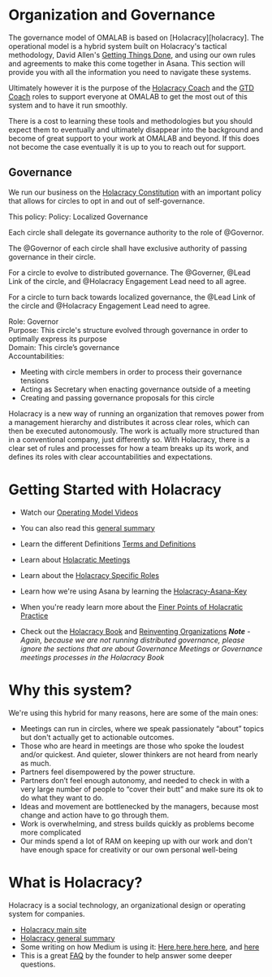 # Organization and Governance

The governance model of OMALAB is based on [Holacracy][holacracy]. The operational model is a hybrid system built on Holacracy's tactical methodology, David Allen's [Getting Things Done](http://gettingthingsdone.com/), and using our own rules and agreements to make this come together in Asana.  This section will provide you with all the information you need to navigate these systems.

Ultimately however it is the purpose of the [Holacracy Coach](https://glassfrog.holacracy.org/roles/4477013) and the [GTD Coach](https://glassfrog.holacracy.org/roles/4477015) roles to support everyone at OMALAB to get the most out of this system and to have it run smoothly.

There is a cost to learning these tools and methodologies but you should expect them to eventually and ultimately disappear into the background and become of great support to your work at OMALAB and beyond.  If this does not become the case eventually it is up to you to reach out for support.

## Governance

We run our business on the [Holacracy Constitution](https://github.com/LearnersGuild/Holacracy-Constitution) with an important policy that allows for circles to opt in and out of self-governance.

This policy:
Policy: Localized Governance

Each circle shall delegate its governance authority to the role of @Governor.

The @Governor of each circle shall have exclusive authority of passing governance in their circle.

For a circle to evolve to distributed governance.  The @Governer, @Lead Link of the circle, and @Holacracy Engagement Lead need to all agree.

For a circle to turn back towards localized governance, the @Lead Link of the circle and @Holacracy Engagement Lead need to agree.

Role: Governor
<br>Purpose:  This circle's structure evolved through governance in order to optimally express its purpose
<br>Domain: This circle’s governance
<br>Accountabilities:
- Meeting with circle members in order to process their governance tensions
- Acting as Secretary when enacting governance outside of a meeting
- Creating and passing governance proposals for this circle

Holacracy is a new way of running an organization that removes power from a management hierarchy and distributes it across clear roles, which can then be executed autonomously. The work is actually more structured than in a conventional company, just differently so. With Holacracy, there is a clear set of rules and processes for how a team breaks up its work, and defines its roles with clear accountabilities and expectations.

# Getting Started with Holacracy

- Watch our [Operating Model Videos](https://shereef.wistia.com/projects/fwy60ilf20)

- You can also read this [general summary](http://chrisriedy.me/2013/05/28/holacracy-a-social-technology-for-purposeful-organisation/)

- Learn the different Definitions [Terms and Definitions](Holacracy-Terms-and-Definitions.md)

- Learn about [Holacratic Meetings](Holacracy-Meetings.md)

- Learn about the [Holacracy Specific Roles](Holacracy-Specific-Roles.md)

- Learn how we're using Asana by learning the [Holacracy-Asana-Key](Holacracy-Asana-Key.md) 


- When you're ready learn more about the [Finer Points of Holacratic Practice](Finer-Points-of-Holacracy.md)

- Check out the [Holacracy Book](http://amzn.com/162779428X) and [Reinventing Organizations](http://amzn.com/2960133501)
***Note*** - *Again, because we are not running distributed governance, please ignore the sections that are about Governance Meetings or Governance meetings processes in the Holacracy Book*

# Why this system?

We're using this hybrid for many reasons, here are some of the main ones:

- Meetings can run in circles, where we speak passionately “about” topics but don't actually get to actionable outcomes.
- Those who are heard in meetings are those who spoke the loudest and/or quickest. And quieter, slower thinkers are not heard from nearly as much.
- Partners feel disempowered by the power structure.  
- Partners don’t feel enough autonomy, and needed to check in with a very large number of people to “cover their butt” and make sure its ok to do what they want to do.
- Ideas and movement are bottlenecked by the managers, because most change and action have to go through them.
- Work is overwhelming, and stress builds quickly as problems become more complicated
- Our minds spend a lot of RAM on keeping up with our work and don't have enough space for creativity or our own personal well-being

# What is Holacracy?
Holacracy is a social technology, an organizational design or operating system for companies.

* [Holacracy main site](http://holacracy.org)
* [Holacracy general summary](http://chrisriedy.me/2013/05/28/holacracy-a-social-technology-for-purposeful-organisation/)
* Some writing on how Medium is using it: [Here](http://firstround.com/article/How-Medium-is-building-a-new-kind-of-company-with-no-managers#),[here](https://medium.com/about-holacracy),[here](https://medium.com/about-holacracy/93446941a52a),[here](https://medium.com/about-holacracy/fdf89d9007f7), and [here](https://medium.com/about-holacracy/36e599a8b6c5)
* This is a great [FAQ](http://clarifyingquestions.wordpress.com/) by the founder to help answer some deeper questions.


